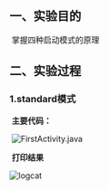 ## 一、实验目的

​		掌握四种启动模式的原理



## 二、实验过程

###         1.standard模式

​			**主要代码：**

​			![FirstActivity.java](https://github.com/Yasiare/2018118137_Android/tree/Homework/Lab2/image/01.png)

​		**打印结果**

![logcat](https://github.com/Yasiare/2018118137_Android/tree/Homework/Lab2/image/02.png)



